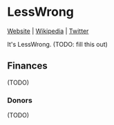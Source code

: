 # LessWrong

[Website](https://www.lesswrong.com/) | [Wikipedia](https://en.wikipedia.org/wiki/LessWrong) |  [Twitter]()

It's LessWrong. (TODO: fill this out)

## Finances

(TODO)

### Donors

(TODO)